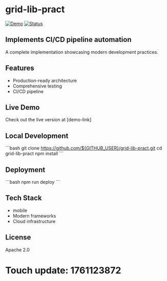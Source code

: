 # grid-lib-pract

[![Demo](https://img.shields.io/badge/demo-live-brightgreen)]()
[![Status](https://img.shields.io/badge/status-active-success)]()

## Implements CI/CD pipeline automation

A complete implementation showcasing modern development practices.

## Features

- Production-ready architecture
- Comprehensive testing
- CI/CD pipeline

## Live Demo

Check out the live version at [demo-link]

## Local Development

\`\`\`bash
git clone https://github.com/${GITHUB_USER}/grid-lib-pract.git
cd grid-lib-pract
npm install
\`\`\`

## Deployment

\`\`\`bash
npm run deploy
\`\`\`

## Tech Stack

- mobile
- Modern frameworks
- Cloud infrastructure

## License

Apache 2.0

# Touch update: 1761123872
